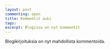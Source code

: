 ```yaml
---
layout: post
commenting: open
title: Kommentit auki
tags:
excerpt: Blogissa on nyt kommentit
---
```

Blogikirjoituksia on nyt mahdollista kommentoida.
